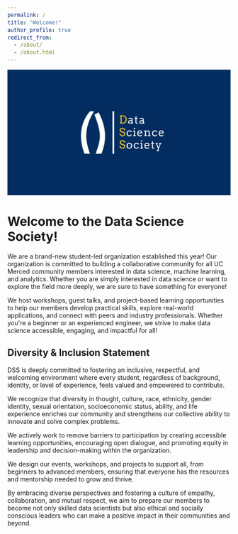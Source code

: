 ```yaml
---
permalink: /
title: "Welcome!"
author_profile: true
redirect_from: 
  - /about/
  - /about.html
---
```


![](../images/dss-banner.webp)

# **Welcome to the Data Science Society!**

We are a brand-new student-led organization established this year! Our organization is committed to building a collaborative community for all UC Merced community members interested in data science, machine learning, and analytics. Whether you are simply interested in data science or want to explore the field more deeply, we are sure to have something for everyone! 

We host workshops, guest talks, and project-based learning opportunities to help our members develop practical skills, explore real-world applications, and connect with peers and industry professionals. Whether you're a beginner or an experienced engineer, we strive to make data science accessible, engaging, and impactful for all!

## Diversity & Inclusion Statement
DSS is deeply committed to fostering an inclusive, respectful, and welcoming environment where every student, regardless of background, identity, or level of experience, feels valued and empowered to contribute. 

We recognize that diversity in thought, culture, race, ethnicity, gender identity, sexual orientation, socioeconomic status, ability, and life experience enriches our community and strengthens our collective ability to innovate and solve complex problems. 

We actively work to remove barriers to participation by creating accessible learning opportunities, encouraging open dialogue, and promoting equity in leadership and decision-making within the organization.

We design our events, workshops, and projects to support all, from beginners to advanced members, ensuring that everyone has the resources and mentorship needed to grow and thrive.

By embracing diverse perspectives and fostering a culture of empathy, collaboration, and mutual respect, we aim to prepare our members to become not only skilled data scientists but also ethical and socially conscious leaders who can make a positive impact in their communities and beyond.
